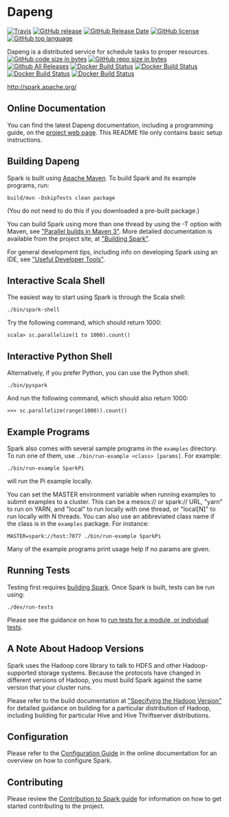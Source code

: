 # Dapeng
[![Travis](https://img.shields.io/travis/atline/dapeng.svg)](https://github.com/cs2002/try)
[![GitHub release](https://img.shields.io/github/release/atline/dapeng.svg)](https://github.com/cs2002/try)
[![GitHub Release Date](https://img.shields.io/github/release-date/atline/dapeng.svg)](https://github.com/cs2002/try)
[![GitHub license](https://img.shields.io/github/license/atline/dapeng.svg)](https://github.com/cs2002/try)
[![GitHub top language](https://img.shields.io/github/languages/top/atline/dapeng.svg)](https://github.com/cs2002/try)

Dapeng is a distributed service for schedule tasks to proper resources.
[![GitHub code size in bytes](https://img.shields.io/github/languages/code-size/atline/dapeng.svg)](https://github.com/cs2002/try)
[![GitHub repo size in bytes](https://img.shields.io/github/repo-size/atline/dapeng.svg)](https://github.com/cs2002/try)
[![Github All Releases](https://img.shields.io/github/downloads/atline/dapeng/total.svg)](https://github.com/cs2002/try)
[![Docker Build Status](https://img.shields.io/docker/build/atline/dpinit.svg?label=docker(dpinit))](https://github.com/cs2002/try)
[![Docker Build Status](https://img.shields.io/docker/build/atline/dps.svg?label=docker(dps))](https://github.com/cs2002/try)
[![Docker Build Status](https://img.shields.io/docker/build/atline/dpm.svg?label=docker(dpm))](https://github.com/cs2002/try)
[![Docker Build Status](https://img.shields.io/docker/build/atline/dpc.svg?label=docker(dpc))](https://github.com/cs2002/try)

<http://spark.apache.org/>


## Online Documentation

You can find the latest Dapeng documentation, including a programming
guide, on the [project web page](http://spark.apache.org/documentation.html).
This README file only contains basic setup instructions.

## Building Dapeng

Spark is built using [Apache Maven](http://maven.apache.org/).
To build Spark and its example programs, run:

    build/mvn -DskipTests clean package

(You do not need to do this if you downloaded a pre-built package.)

You can build Spark using more than one thread by using the -T option with Maven, see ["Parallel builds in Maven 3"](https://cwiki.apache.org/confluence/display/MAVEN/Parallel+builds+in+Maven+3).
More detailed documentation is available from the project site, at
["Building Spark"](http://spark.apache.org/docs/latest/building-spark.html).

For general development tips, including info on developing Spark using an IDE, see ["Useful Developer Tools"](http://spark.apache.org/developer-tools.html).

## Interactive Scala Shell

The easiest way to start using Spark is through the Scala shell:

    ./bin/spark-shell

Try the following command, which should return 1000:

    scala> sc.parallelize(1 to 1000).count()

## Interactive Python Shell

Alternatively, if you prefer Python, you can use the Python shell:

    ./bin/pyspark

And run the following command, which should also return 1000:

    >>> sc.parallelize(range(1000)).count()

## Example Programs

Spark also comes with several sample programs in the `examples` directory.
To run one of them, use `./bin/run-example <class> [params]`. For example:

    ./bin/run-example SparkPi

will run the Pi example locally.

You can set the MASTER environment variable when running examples to submit
examples to a cluster. This can be a mesos:// or spark:// URL,
"yarn" to run on YARN, and "local" to run
locally with one thread, or "local[N]" to run locally with N threads. You
can also use an abbreviated class name if the class is in the `examples`
package. For instance:

    MASTER=spark://host:7077 ./bin/run-example SparkPi

Many of the example programs print usage help if no params are given.

## Running Tests

Testing first requires [building Spark](#building-spark). Once Spark is built, tests
can be run using:

    ./dev/run-tests

Please see the guidance on how to
[run tests for a module, or individual tests](http://spark.apache.org/developer-tools.html#individual-tests).

## A Note About Hadoop Versions

Spark uses the Hadoop core library to talk to HDFS and other Hadoop-supported
storage systems. Because the protocols have changed in different versions of
Hadoop, you must build Spark against the same version that your cluster runs.

Please refer to the build documentation at
["Specifying the Hadoop Version"](http://spark.apache.org/docs/latest/building-spark.html#specifying-the-hadoop-version)
for detailed guidance on building for a particular distribution of Hadoop, including
building for particular Hive and Hive Thriftserver distributions.

## Configuration

Please refer to the [Configuration Guide](http://spark.apache.org/docs/latest/configuration.html)
in the online documentation for an overview on how to configure Spark.

## Contributing

Please review the [Contribution to Spark guide](http://spark.apache.org/contributing.html)
for information on how to get started contributing to the project.


